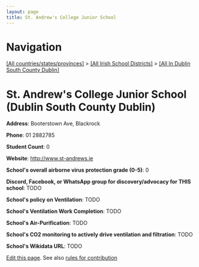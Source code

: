 ```yaml
---
layout: page
title: St. Andrew's College Junior School
---
```

# Navigation

[[All countries/states/provinces]](../../..) > [[All Irish School Districts]](../..) > [[All In Dublin South County Dublin]](..)

# St. Andrew's College Junior School (Dublin South County Dublin)

**Address**: Booterstown Ave, Blackrock

**Phone**: 01 2882785

**Student Count**: 0

**Website**: <http://www.st-andrews.ie>

**School's overall airborne virus protection grade (0-5)**: 0

**Discord, Facebook, or WhatsApp group for discovery/advocacy for THIS school**: TODO

**School's policy on Ventilation**: TODO

**School's Ventilation Work Completion**: TODO

**School's Air-Purification**: TODO

**School's CO2 monitoring to actively drive ventilation and filtration**: TODO

**School's Wikidata URL**: TODO


[Edit this page](https://github.com/ventilate-schools/Ireland/edit/main/./Dublin_South_County_Dublin/St._Andrew's_College_Junior_School.md). See also [rules for contribution](../../../contribution-rules/)